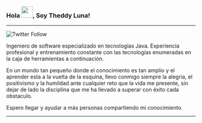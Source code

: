 ### Hola <img src="https://raw.githubusercontent.com/MartinHeinz/MartinHeinz/master/wave.gif" width="30px">, Soy Theddy Luna!
---
![Twitter Follow](https://img.shields.io/twitter/follow/LunaTheddy?label=S%C3%ADgueme%20en%20Twitter&style=social)

Ingeniero de software especializado en tecnologías Java. Experiencia profesional y entrenamiento constante con las tecnologías enumeradas en la caja de herramientas a continuación.

En un mundo tan pequeño donde el conocimiento es tan amplio y el aprender esta a la vuelta de la esquina, llevo conmigo siempre la alegria, el positivismo y la humildad ante cualquier reto que la vida me presente, sin dejar de lado la disciplina que me ha llevado a superar con éxito cada obstaculo.

Espero llegar y ayudar a más personas compartiendo mi conocimiento.

---



<!--
**tluna/tluna** is a ✨ _special_ ✨ repository because its `README.md` (this file) appears on your GitHub profile.

Here are some ideas to get you started:

- 🔭 I’m currently working on ...
- 🌱 I’m currently learning ...
- 👯 I’m looking to collaborate on ...
- 🤔 I’m looking for help with ...
- 💬 Ask me about ...
- 📫 How to reach me: ...
- 😄 Pronouns: ...
- ⚡ Fun fact: ...
-->
